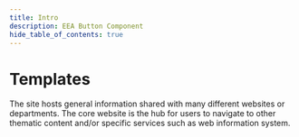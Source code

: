```yaml
---
title: Intro
description: EEA Button Component
hide_table_of_contents: true
---
```


# Templates

 The site hosts general information shared with many different websites or departments. The core website is the hub for users to navigate to other thematic content and/or specific services such as web information system.
